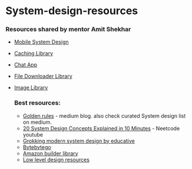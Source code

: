 # System-design-resources


### Resources shared by mentor Amit Shekhar
- [Mobile System Design](https://github.com/weeeBox/mobile-system-design)
- [Caching Library](https://github.com/weeeBox/mobile-system-design/blob/master/exercises/caching-library.md)
- [Chat App](https://github.com/weeeBox/mobile-system-design/blob/master/exercises/chat-app.md)
- [File Downloader Library](https://github.com/weeeBox/mobile-system-design/blob/master/exercises/file-downloader-library.md)
- [Image Library](https://github.com/weeeBox/mobile-system-design/blob/master/exercises/image-library.md)

  ### Best resources:
  - [Golden rules](https://medium.com/@aqilzeka99/golden-rules-for-system-design-interview-c233295701e2) - medium blog. also check curated System design list on medium.
  - [20 System Design Concepts Explained in 10 Minutes](https://www.youtube.com/watch?v=i53Gi_K3o7I) - Neetcode youtube
  - [Grokking modern system design by educative](https://www.educative.io/courses/grokking-modern-system-design-interview-for-engineers-managers)
  - [Bytebytego](https://bytebytego.com/)
  - [Amazon builder library](aws.amazon.com/builders-library)
  - [Low level design resources](https://github.com/SagarKisanAvhad/awesome-low-level-design/tree/main)
  
